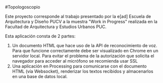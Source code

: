 #Topologoscopio

Este proyecto corresponde al trabajo presentado por la e[ad] Escuela de Arquitectura y Diseño PUCV a la muestra "Work in Progress" realizada en la Facultad de Arquitectura y Estudios Urbanos PUC.

Esta aplicación consta de 2 partes:
1. Un documento HTML que hace uso de la API de reconocimiento de voz. Para que funcione correctamente debe ser visualizado en Chrome en un servidor local. Para evitar el problema de la autorización que solicita el navegador para acceder al micrófono se recomienda usar SSL
2. Una aplicación en Processing para comunicarse con el documento HTML (vía Websocket), renderizar los textos recibidos y almacenarlos en una base de datos local.
